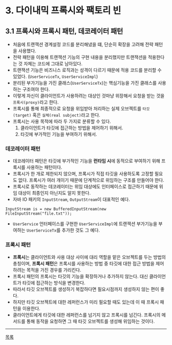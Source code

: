 # 3. 다이내믹 프록시와 팩토리 빈

## 3.1 프록시와 프록시 패턴, 데코레이터 패턴

- 처음에 트랜잭션 경계설정 코드를 분리해냈을 떄, 단순히 확장을 고려해 전략 패턴을 사용했다.
- 전략 패턴을 이용해 트랜잭션 기능의 구현 내용을 분리했지만 트랜잭션을 적용한다는 것 자체는 코드에 그대로 남아있다.
- 트랜잭션 기능은 비즈니스 로직과는 성격이 다르기 때문에 적용 코드를 분리할 수 있었다. (`UserServiceTx`, `UserServiceImpl`)
- 분리된 부가기능을 가진 클래스(`UserServiceTx`)는 핵심기능을 가진 클래스를 사용하는 구조여야 한다.
- 이렇게 자신이 클라이언트가 사용하려는 대상인 것마냥 위장해서 요청을 받는 것을 `프록시(proxy)`라고 한다.
- 프록시를 통해 최종적으로 요청을 위임받아 처리하는 실제 오브젝트를 `타깃(target)` 혹은 `실체(real subject)`라고 한다.
- 프록시는 사용 목적에 따라 두 가지로 분류할 수 있다.
    1. 클라이언트가 타깃에 접근하는 방법을 제어하기 위해서.
    2. 타깃에 부가적인 기능을 부여하기 위해서.
    
### 데코레이터 패턴

- 데코레이터 패턴은 타깃에 부가적인 기능을 **런타임 시**에 동적으로 부여하기 위해 프록시를 사용하는 패턴이다.
- 프록시가 한 개로 제한되지 않으며, 프록시가 직접 타깃을 사용하도록 고정할 필요도 없다. 프록시가 여러 개이기 때문에 단계적으로 위임하는 구조를 만들어야 한다.
- 프록시로 동작하는 데코레이터는 위임 대상에도 인터페이스로 접근하기 때문에 위임 대상이 최종인지 아닌지도 알지 못한다.
- 자바 IO 패키의 `InputStream`, `OutputStream`이 대표적인 예다.

```
InputStream is = new BufferedInputStream(new FileInputStream("file.txt"));
```

- `UserService` 언터페이스를 구현한 `UserServiceImpl`에 트랜잭션 부가기능을 부여하는 `UserServiceTx`를 추가한 것도 그 예다.

### 프록시 패턴

- **프록시**는 클라이언트와 사용 대상 사이에 대리 역할을 맡은 오브젝트를 두는 방법의 총칭이며, **프록시 패턴**은 프록시를 사용하는 방법 중 타깃에 대한 접근 방법을 제어하려는 목적을 가진 경우를 가리킨다.
- 프록시 패턴의 프록시는 타깃의 기능을 확장하거나 추가하지 않는다. 대신 클라이언트가 타깃에 접근하는 방식을 변경한다.
- 따라서 타깃 오브젝트를 생성하기 복잡하다면 필요시점까지 생성하지 않는 편이 좋다.
- 하지만 타깃 오브젝트에 대한 레퍼런스가 미리 필요할 때도 있는데 이 때 프록시 패턴을 이용한다.
- 클라이언트에게 타깃에 대한 레퍼런스를 넘기지 않고 프록시를 넘긴다. 프록시의 메서드를 통해 동작을 요청하면 그 때 타깃 오브젝트를 생성해 위임하는 것이다.

---
[목록](./index.md)
